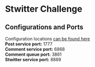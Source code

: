 # Stwitter Challenge

## Configurations and Ports  
Configuration locations [can be found here](https://github.com/BentAllenDesign/U2-M9-Challenge-Properties/)  
**Post service port:** 1777  
**Comment service port:** 6868  
**Comment queue port:** 3861  
**Stwitter service port:** 8889
